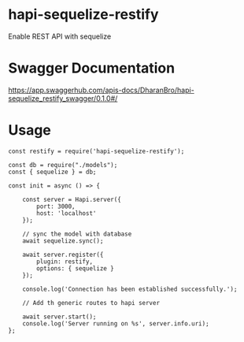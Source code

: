 # hapi-sequelize-restify
Enable REST API with sequelize

# Swagger Documentation 
https://app.swaggerhub.com/apis-docs/DharanBro/hapi-sequelize_restify_swagger/0.1.0#/


# Usage

```
const restify = require('hapi-sequelize-restify');

const db = require("./models");
const { sequelize } = db;

const init = async () => {

    const server = Hapi.server({
        port: 3000,
        host: 'localhost'
    });

    // sync the model with database
    await sequelize.sync();

    await server.register({
        plugin: restify,
        options: { sequelize }
    });

    console.log('Connection has been established successfully.');

    // Add th generic routes to hapi server

    await server.start();
    console.log('Server running on %s', server.info.uri);
};

```
